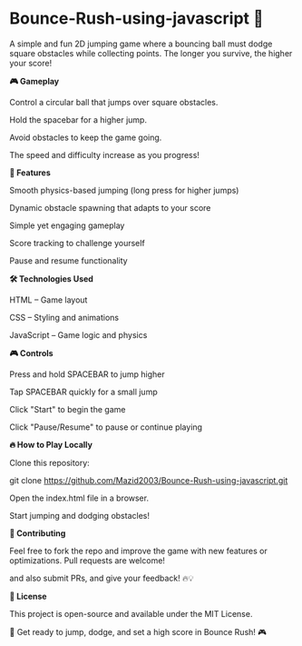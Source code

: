 # Bounce-Rush-using-javascript 🥎

A simple and fun 2D jumping game where a bouncing ball must dodge square obstacles while collecting points. The longer you survive, the higher your score!

**🎮 Gameplay**

Control a circular ball that jumps over square obstacles.

Hold the spacebar for a higher jump.

Avoid obstacles to keep the game going.

The speed and difficulty increase as you progress!

**🚀 Features**

Smooth physics-based jumping (long press for higher jumps)

Dynamic obstacle spawning that adapts to your score

Simple yet engaging gameplay

Score tracking to challenge yourself

Pause and resume functionality

**🛠️ Technologies Used**

HTML – Game layout

CSS – Styling and animations

JavaScript – Game logic and physics

**🎮 Controls**

Press and hold SPACEBAR to jump higher

Tap SPACEBAR quickly for a small jump

Click "Start" to begin the game

Click "Pause/Resume" to pause or continue playing

**🔥 How to Play Locally**

Clone this repository:

git clone https://github.com/Mazid2003/Bounce-Rush-using-javascript.git

Open the index.html file in a browser.

Start jumping and dodging obstacles!

**🤝 Contributing**

Feel free to fork the repo and improve the game with new features or optimizations. Pull requests are welcome!

and also submit PRs, and give your feedback! 🔥💡

**📜 License**

This project is open-source and available under the MIT License.

🚀 Get ready to jump, dodge, and set a high score in Bounce Rush! 🎮
